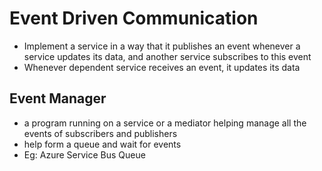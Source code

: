 # Event Driven Communication

- Implement a service in a way that it publishes an event whenever a service updates its data, and another service subscribes to this event
- Whenever dependent service receives an event, it updates its data

## Event Manager

- a program running on a service or a mediator helping manage all the events of subscribers and publishers
- help form a queue and wait for events
- Eg: Azure Service Bus Queue


